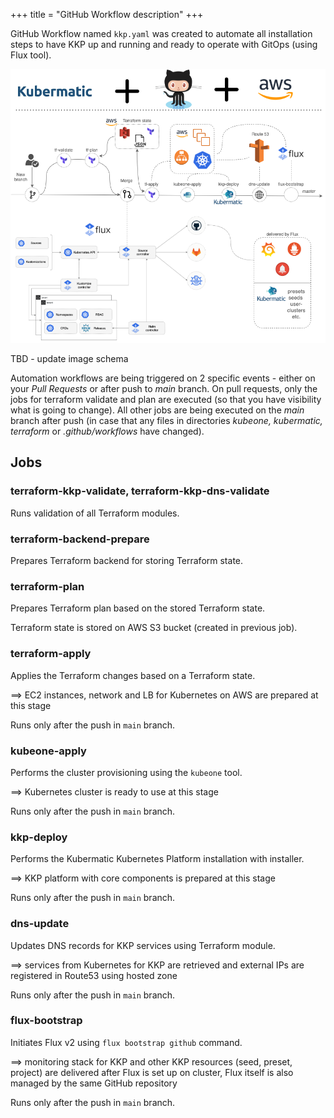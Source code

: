 +++
title = "GitHub Workflow description"
+++

GitHub Workflow named `kkp.yaml` was created to automate all installation steps to have KKP up and running and
ready to operate with GitOps (using Flux tool).

![Pipeline Schema](pipeline.png?width=700px&classes=shadow,border "Pipeline Schema")

TBD - update image schema

Automation workflows are being triggered on 2 specific events - either on your _Pull Requests_ or after push to _main_ branch.
On pull requests, only the jobs for terraform validate and plan are executed (so that you have visibility what is going to change).
All other jobs are being executed on the _main_ branch after push (in case that any files in directories _kubeone, kubermatic, terraform_ or _.github/workflows_ have changed).

## Jobs

### terraform-kkp-validate, terraform-kkp-dns-validate
Runs validation of all Terraform modules.

### terraform-backend-prepare
Prepares Terraform backend for storing Terraform state.

### terraform-plan
Prepares Terraform plan based on the stored Terraform state.

Terraform state is stored on AWS S3 bucket (created in previous job).

### terraform-apply
Applies the Terraform changes based on a Terraform state.

==> EC2 instances, network and LB for Kubernetes on AWS are prepared at this stage

Runs only after the push in `main` branch.

### kubeone-apply
Performs the cluster provisioning using the `kubeone` tool.

==> Kubernetes cluster is ready to use at this stage

Runs only after the push in `main` branch.

### kkp-deploy
Performs the Kubermatic Kubernetes Platform installation with installer.

==> KKP platform with core components is prepared at this stage

Runs only after the push in `main` branch.

### dns-update
Updates DNS records for KKP services using Terraform module.

==> services from Kubernetes for KKP are retrieved and external IPs are registered in Route53 using hosted zone

Runs only after the push in `main` branch.

### flux-bootstrap
Initiates Flux v2 using `flux bootstrap github` command.

==> monitoring stack for KKP and other KKP resources (seed, preset, project) are delivered after Flux is set up on cluster,
Flux itself is also managed by the same GitHub repository

Runs only after the push in `main` branch.
